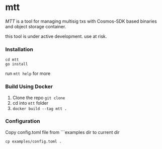 # mtt

*MTT* is a tool for managing multisig txs with Cosmos-SDK based binaries and object storage container.

this tool is under active development. use at risk.



### Installation
```git clone https://github.com/0xlax/mtt.git
cd mtt
go install
```

run ```mtt help``` for more


### Build Using Docker

1. Clone the repo ```git clone ```
2. cd into ```mtt``` folder
3. ```docker build --tag mtt .```

### Configuration

Copy config.toml file from ```examples dir to current dir

```cp examples/config.toml .```

